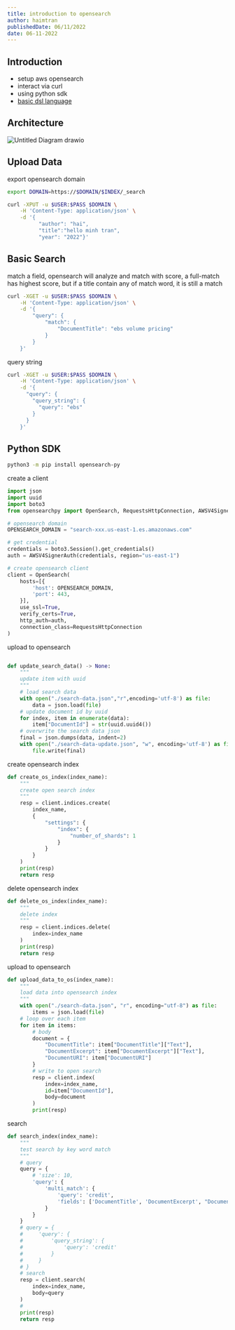 ```yaml
---
title: introduction to opensearch
author: haimtran
publishedDate: 06/11/2022
date: 06-11-2022
---
```


## Introduction

- setup aws opensearch
- interact via curl
- using python sdk
- [basic dsl language](https://opensearch.org/docs/latest/opensearch/query-dsl/full-text/#match)

## Architecture

![Untitled Diagram drawio](https://user-images.githubusercontent.com/20411077/205195719-e84c604d-c038-4aa2-9da0-27cd1f83cd11.png)

## Upload Data

export opensearch domain

```bash
export DOMAIN=https://$DOMAIN/$INDEX/_search
```

```bash
curl -XPUT -u $USER:$PASS $DOMAIN \
    -H 'Content-Type: application/json' \
    -d '{
          "author": "hai",
          "title":"hello minh tran",
          "year": "2022"}'

```

## Basic Search

match a field, opensearch will analyze and match with score, a full-match has highest score, but if a title contain any of match word, it is still a match

```bash
curl -XGET -u $USER:$PASS $DOMAIN \
    -H 'Content-Type: application/json' \
    -d '{
        "query": {
            "match": {
                "DocumentTitle": "ebs volume pricing"
            }
        }
    }'

```

query string

```bash
curl -XGET -u $USER:$PASS $DOMAIN \
    -H 'Content-Type: application/json' \
    -d '{
      "query": {
        "query_string": {
          "query": "ebs"
        }
      }
    }'
```

## Python SDK

```bash
python3 -m pip install opensearch-py
```

create a client

```py
import json
import uuid
import boto3
from opensearchpy import OpenSearch, RequestsHttpConnection, AWSV4SignerAuth

# opensearch domain
OPENSEARCH_DOMAIN = "search-xxx.us-east-1.es.amazonaws.com"

# get credential
credentials = boto3.Session().get_credentials()
auth = AWSV4SignerAuth(credentials, region="us-east-1")

# create opensearch client
client = OpenSearch(
    hosts=[{
        'host': OPENSEARCH_DOMAIN,
        'port': 443,
    }],
    use_ssl=True,
    verify_certs=True,
    http_auth=auth,
    connection_class=RequestsHttpConnection
)
```

upload to opensearch

```py

def update_search_data() -> None:
    """
    update item with uuid
    """
    # load search data
    with open("./search-data.json","r",encoding='utf-8') as file:
        data = json.load(file)
    # update document id by uuid
    for index, item in enumerate(data):
        item["DocumentId"] = str(uuid.uuid4())
    # overwrite the search data json
    final = json.dumps(data, indent=2)
    with open("./search-data-update.json", "w", encoding='utf-8') as file:
        file.write(final)

```

create opensearch index

```py
def create_os_index(index_name):
    """
    create open search index
    """
    resp = client.indices.create(
        index_name,
        {
            "settings": {
                "index": {
                    "number_of_shards": 1
                }
            }
        }
    )
    print(resp)
    return resp
```

delete opensearch index

```py
def delete_os_index(index_name):
    """
    delete index
    """
    resp = client.indices.delete(
        index=index_name
    )
    print(resp)
    return resp
```

upload to opensearch

```py
def upload_data_to_os(index_name):
    """
    load data into opensearch index
    """
    with open("./search-data.json", "r", encoding="utf-8") as file:
        items = json.load(file)
    # loop over each item
    for item in items:
        # body
        document = {
            "DocumentTitle": item["DocumentTitle"]["Text"],
            "DocumentExcerpt": item["DocumentExcerpt"]["Text"],
            "DocumentURI": item["DocumentURI"]
        }
        # write to open search
        resp = client.index(
            index=index_name,
            id=item["DocumentId"],
            body=document
        )
        print(resp)
```

search

```py
def search_index(index_name):
    """
    test search by key word match
    """
    # query
    query = {
        # 'size': 10,
        'query': {
            'multi_match': {
                'query': 'credit',
                'fields': ['DocumentTitle', 'DocumentExcerpt', "DocumentURI"]
            }
        }
    }
    # query = {
    #     'query': {
    #         'query_string': {
    #             'query': 'credit'
    #         }
    #     }
    # }
    # search
    resp = client.search(
        index=index_name,
        body=query
    )
    #
    print(resp)
    return resp

```
